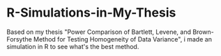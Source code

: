 # R-Simulations-in-My-Thesis
Based on my thesis "Power Comparison of Bartlett, Levene, and Brown-Forsythe Method for Testing Homogeneity of Data Variance", i made an simulation in R to see what's the best method. 
